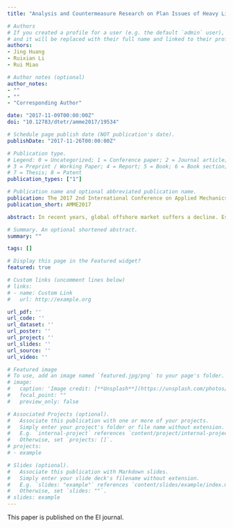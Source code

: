 ```yaml
---
title: "Analysis and Countermeasure Research on Plan Issues of Heavy Lift Crane Pontoon Project"

# Authors
# If you created a profile for a user (e.g. the default `admin` user), write the username (folder name) here 
# and it will be replaced with their full name and linked to their profile.
authors:
- Jing Huang
- Ruixian Li
- Rui Miao

# Author notes (optional)
author_notes:
- ""
- ""
- "Corresponding Author"

date: "2017-11-09T00:00:00Z"
doi: "10.12783/dtetr/amme2017/19534"

# Schedule page publish date (NOT publication's date).
publishDate: "2017-11-26T00:00:00Z"

# Publication type.
# Legend: 0 = Uncategorized; 1 = Conference paper; 2 = Journal article;
# 3 = Preprint / Working Paper; 4 = Report; 5 = Book; 6 = Book section;
# 7 = Thesis; 8 = Patent
publication_types: ["1"]

# Publication name and optional abbreviated publication name.
publication: The 2017 2nd International Conference on Applied Mechanics and Mechatronics Engineering
publication_short: AMME2017

abstract: In recent years, global offshore market suffers a decline. Especially the market of deep-sea oil research service, it's more difficultin the low oil price environment. The unit budget of new project is constantly decreased. It's higher than ever before for the requirement of shipyard. Enhancing the control of project planning must be faced by shipyard and the reasonable project planning is the basis of everything. This article employs PERT analysis method to qualify heavy lift crane pontoon project planning for R Company, the conclusion is too optimistic and subjective for the project planning and hard to complete the project on schedule, sow the seeds of delay delivery and penalty. 

# Summary. An optional shortened abstract.
summary: ""

tags: []

# Display this page in the Featured widget?
featured: true

# Custom links (uncomment lines below)
# links:
# - name: Custom Link
#   url: http://example.org

url_pdf: ''
url_code: ''
url_dataset: ''
url_poster: ''
url_project: ''
url_slides: ''
url_source: ''
url_video: ''

# Featured image
# To use, add an image named `featured.jpg/png` to your page's folder. 
# image:
#   caption: 'Image credit: [**Unsplash**](https://unsplash.com/photos/pLCdAaMFLTE)'
#   focal_point: ""
#   preview_only: false

# Associated Projects (optional).
#   Associate this publication with one or more of your projects.
#   Simply enter your project's folder or file name without extension.
#   E.g. `internal-project` references `content/project/internal-project/index.md`.
#   Otherwise, set `projects: []`.
# projects:
# - example

# Slides (optional).
#   Associate this publication with Markdown slides.
#   Simply enter your slide deck's filename without extension.
#   E.g. `slides: "example"` references `content/slides/example/index.md`.
#   Otherwise, set `slides: ""`.
# slides: example
---
```


This paper is published on the EI journal.

